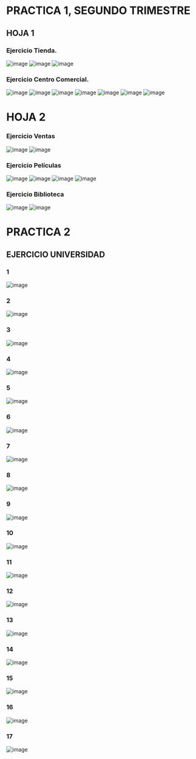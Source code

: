 # PRACTICA 1, SEGUNDO TRIMESTRE


## HOJA 1

### **Ejercicio Tienda.**
![image](practicas/codeCaptures/paper1centrocomercial.png)
![image](practicas/codeCaptures/paper1tiendaPart2.png)
![image](practicas/codeCaptures/paper1tiendaPart3.png)

### **Ejercicio Centro Comercial.**
![image](practicas/codeCaptures/paper1centrocomercial.png)
![image](practicas/codeCaptures/paper1centrocomercialPart2.png)
![image](practicas/codeCaptures/paper1centrocomercialPart3.png)
![image](practicas/codeCaptures/paper1centrocomercialPart4.png)
![image](practicas/codeCaptures/paper1centrocomercialPart5.png)
![image](practicas/codeCaptures/paper1centrocomercialPart6.png)
![image](practicas/codeCaptures/paper1centrocomercialPart7.png)


# HOJA 2

### **Ejercicio Ventas**
![image](practicas/codeCaptures/paper2ventaspart1.png)
![image](practicas/codeCaptures/paper2ventaspart2.png)

### **Ejercicio Películas**
![image](practicas/codeCaptures/paper2peliculaspart1.png)
![image](practicas/codeCaptures/paper2peliculaspart2.png)
![image](practicas/codeCaptures/paper2peliculaspart3.png)
![image](practicas/codeCaptures/paper2peliculasError.png)

### **Ejercicio Biblioteca**
![image](practicas/codeCaptures/paper2bibliotecaPart1.png)
![image](practicas/codeCaptures/paper2bibliotecaPart2.png)



# PRACTICA 2

## EJERCICIO UNIVERSIDAD

### **1**
![image]()
### **2**
![image]()
### **3**
![image]()
### **4**
![image]()
### **5**
![image]()
### **6**
![image]()
### **7**
![image]()
### **8**
![image]()
### **9**
![image]()
### **10**
![image]()
### **11**
![image]()
### **12**
![image]()
### **13**
![image]()
### **14**
![image]()
### **15**
![image]()
### **16**
![image]()
### **17**
![image]()



